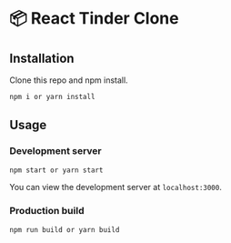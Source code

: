 # 📦 React Tinder Clone

## Installation

Clone this repo and npm install.

```bash
npm i or yarn install
```

## Usage

### Development server

```bash
npm start or yarn start
```

You can view the development server at `localhost:3000`.

### Production build

```bash
npm run build or yarn build
```
